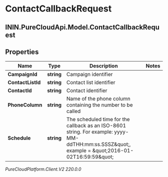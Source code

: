 # ContactCallbackRequest

## ININ.PureCloudApi.Model.ContactCallbackRequest

## Properties

|Name | Type | Description | Notes|
|------------ | ------------- | ------------- | -------------|
| **CampaignId** | **string** | Campaign identifier | |
| **ContactListId** | **string** | Contact list identifier | |
| **ContactId** | **string** | Contact identifier | |
| **PhoneColumn** | **string** | Name of the phone column containing the number to be called | |
| **Schedule** | **string** | The scheduled time for the callback as an ISO-8601 string. For example: yyyy-MM-ddTHH:mm:ss.SSSZ\&quot;, example &#x3D; \&quot;2016-01-02T16:59:59\&quot; | |



_PureCloudPlatform.Client.V2 220.0.0_
